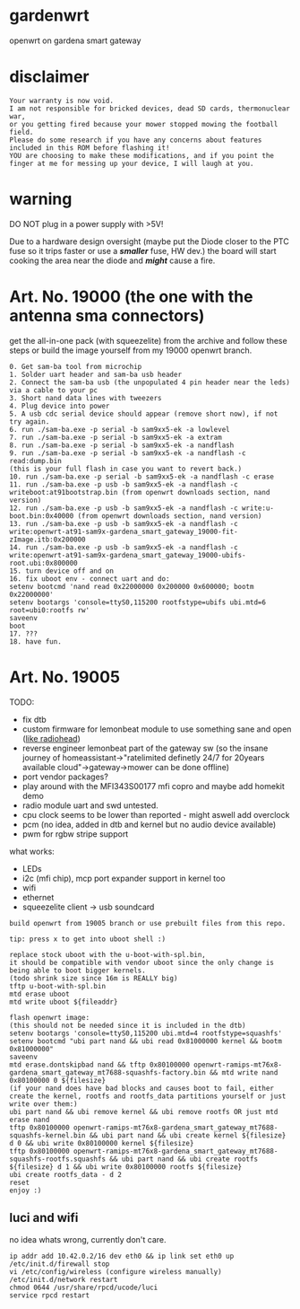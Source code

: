 # gardenwrt
openwrt on gardena smart gateway

# disclaimer
```
Your warranty is now void.
I am not responsible for bricked devices, dead SD cards, thermonuclear war,
or you getting fired because your mower stopped mowing the football field.
Please do some research if you have any concerns about features included in this ROM before flashing it!
YOU are choosing to make these modifications, and if you point the finger at me for messing up your device, I will laugh at you.
```

# warning
DO NOT plug in a power supply with >5V!

Due to a hardware design oversight (maybe put the Diode closer to the PTC fuse so it trips faster or use a ***smaller*** fuse, HW dev.) the board will start cooking the area near the diode and ***might*** cause a fire.  

# Art. No. 19000 (the one with the antenna sma connectors)
get the all-in-one pack (with squeezelite) from the archive and follow these steps or build the image yourself from my 19000 openwrt branch.
```
0. Get sam-ba tool from microchip
1. Solder uart header and sam-ba usb header
2. Connect the sam-ba usb (the unpopulated 4 pin header near the leds) via a cable to your pc
3. Short nand data lines with tweezers
4. Plug device into power
5. A usb cdc serial device should appear (remove short now), if not try again. 
6. run ./sam-ba.exe -p serial -b sam9xx5-ek -a lowlevel
7. run ./sam-ba.exe -p serial -b sam9xx5-ek -a extram
8. run ./sam-ba.exe -p serial -b sam9xx5-ek -a nandflash
9. run ./sam-ba.exe -p serial -b sam9xx5-ek -a nandflash -c read:dump.bin 
(this is your full flash in case you want to revert back.)
10. run ./sam-ba.exe -p serial -b sam9xx5-ek -a nandflash -c erase
11. run ./sam-ba.exe -p usb -b sam9xx5-ek -a nandflash -c writeboot:at91bootstrap.bin (from openwrt downloads section, nand version)
12. run ./sam-ba.exe -p usb -b sam9xx5-ek -a nandflash -c write:u-boot.bin:0x40000 (from openwrt downloads section, nand version)
13. run ./sam-ba.exe -p usb -b sam9xx5-ek -a nandflash -c write:openwrt-at91-sam9x-gardena_smart_gateway_19000-fit-zImage.itb:0x200000
14. run ./sam-ba.exe -p usb -b sam9xx5-ek -a nandflash -c write:openwrt-at91-sam9x-gardena_smart_gateway_19000-ubifs-root.ubi:0x800000
15. turn device off and on
16. fix uboot env - connect uart and do:
setenv bootcmd 'nand read 0x22000000 0x200000 0x600000; bootm 0x22000000'
setenv bootargs 'console=ttyS0,115200 rootfstype=ubifs ubi.mtd=6 root=ubi0:rootfs rw'
saveenv
boot
17. ???
18. have fun.
```

# Art. No. 19005

TODO:
- fix dtb
- custom firmware for lemonbeat module to use something sane and open ([like radiohead](https://www.airspayce.com/mikem/arduino/RadioHead/))
- reverse engineer lemonbeat part of the gateway sw (so the insane journey of homeassistant->"ratelimited definetly 24/7 for 20years available cloud"->gateway->mower can be done offline)
- port vendor packages?
- play around with the MFI343S00177 mfi copro and maybe add homekit demo
- radio module uart and swd untested.
- cpu clock seems to be lower than reported - might aswell add overclock
- pcm (no idea, added in dtb and kernel but no audio device available)
- pwm for rgbw stripe support

what works:
- LEDs
- i2c (mfi chip), mcp port expander support in kernel too
- wifi
- ethernet
- squeezelite client -> usb soundcard
  
```
build openwrt from 19005 branch or use prebuilt files from this repo.

tip: press x to get into uboot shell :)

replace stock uboot with the u-boot-with-spl.bin,
it should be compatible with vendor uboot since the only change is being able to boot bigger kernels.
(todo shrink size since 16m is REALLY big)
tftp u-boot-with-spl.bin
mtd erase uboot
mtd write uboot ${fileaddr}

flash openwrt image:
(this should not be needed since it is included in the dtb)
setenv bootargs 'console=ttyS0,115200 ubi.mtd=4 rootfstype=squashfs'
setenv bootcmd "ubi part nand && ubi read 0x81000000 kernel && bootm 0x81000000"
saveenv
mtd erase.dontskipbad nand && tftp 0x80100000 openwrt-ramips-mt76x8-gardena_smart_gateway_mt7688-squashfs-factory.bin && mtd write nand 0x80100000 0 ${filesize}
(if your nand does have bad blocks and causes boot to fail, either create the kernel, rootfs and rootfs_data partitions yourself or just write over them:)
ubi part nand && ubi remove kernel && ubi remove rootfs OR just mtd erase nand
tftp 0x80100000 openwrt-ramips-mt76x8-gardena_smart_gateway_mt7688-squashfs-kernel.bin && ubi part nand && ubi create kernel ${filesize} d 0 && ubi write 0x80100000 kernel ${filesize}
tftp 0x80100000 openwrt-ramips-mt76x8-gardena_smart_gateway_mt7688-squashfs-rootfs.squashfs && ubi part nand && ubi create rootfs ${filesize} d 1 && ubi write 0x80100000 rootfs ${filesize}
ubi create rootfs_data - d 2
reset
enjoy :)

```
## luci and wifi
no idea whats wrong, currently don't care.
```
ip addr add 10.42.0.2/16 dev eth0 && ip link set eth0 up
/etc/init.d/firewall stop
vi /etc/config/wireless (configure wireless manually)
/etc/init.d/network restart
chmod 0644 /usr/share/rpcd/ucode/luci
service rpcd restart
```

